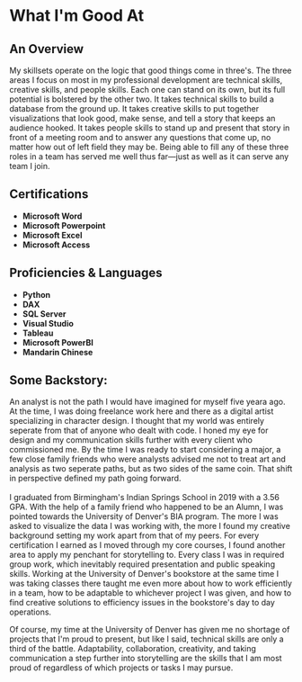 <h1>What I'm Good At</h1>

<h2>An Overview</h2>
My skillsets operate on the logic that good things come in three's. The three areas I focus on most in my professional development are technical skills, creative skills, and people skills. Each one can stand on its own, but its full potential is bolstered by the other two. It takes technical skills to build a database from the ground up. It takes creative skills to put together visualizations that look good, make sense, and tell a story that keeps an audience hooked. It takes people skills to stand up and present that story in front of a meeting room and to answer any questions that come up, no matter how out of left field they may be. Being able to fill any of these three roles in a team has served me well thus far—just as well as it can serve any team I join.
<br />

<h2>Certifications</h2>

- <b>Microsoft Word</b> 
- <b>Microsoft Powerpoint</b>
- <b>Microsoft Excel</b>
- <b>Microsoft Access</b>

<h2>Proficiencies & Languages</h2>

- <b>Python</b>
- <b>DAX</b>
- <b>SQL Server</b>
- <b>Visual Studio</b>
- <b>Tableau</b>
- <b>Microsoft PowerBI</b>
- <b>Mandarin Chinese</b>

<h2>Some Backstory:</h2>
An analyst is not the path I would have imagined for myself five yeara ago. At the time, I was doing freelance work here and there as a digital artist specializing in character design. I thought that my world was entirely seperate from that of anyone who dealt with code. I honed my eye for design and my communication skills further with every client who commissioned me. By the time I was ready to start considering a major, a few close family friends who were analysts advised me not to treat art and analysis as two seperate paths, but as two sides of the same coin. That shift in perspective defined my path going forward.
<br />
<br />
I graduated from Birmingham's Indian Springs School in 2019 with a 3.56 GPA. With the help of a family friend who happened to be an Alumn, I was pointed towards the University of Denver's BIA program. The more I was asked to visualize the data I was working with, the more I found my creative background setting my work apart from that of my peers. For every certification I earned as I moved through my core courses, I found another area to apply my penchant for storytelling to. Every class I was in required group work, which inevitably required presentation and public speaking skills. Working at the University of Denver's bookstore at the same time I was taking classes there taught me even more about how to work efficiently in a team, how to be adaptable to whichever project I was given, and how to find creative solutions to efficiency issues in the bookstore's day to day operations. 
<br />

Of course, my time at the University of Denver has given me no shortage of projects that I'm proud to present, but like I said, technical skills are only a third of the battle. Adaptability, collaboration, creativity, and taking communication a step further into storytelling are the skills that I am most proud of regardless of which projects or tasks I may pursue. 


</p>

<!--
 ```diff
- text in red
+ text in green
! text in orange
# text in gray
@@ text in purple (and bold)@@
```
--!>
